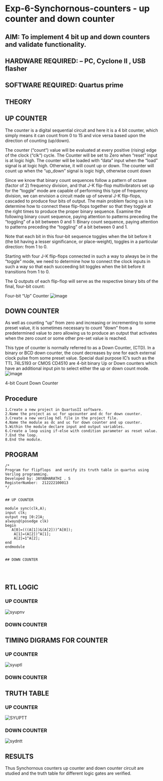 # Exp-6-Synchornous-counters - up counter and down counter 

## AIM: To implement 4 bit up and down counters and validate  functionality.

## HARDWARE REQUIRED:  – PC, Cyclone II , USB flasher

## SOFTWARE REQUIRED:   Quartus prime

## THEORY 

## UP COUNTER 
The counter is a digital sequential circuit and here it is a 4 bit counter, which simply means it can count from 0 to 15 and vice versa based upon the direction of counting (up/down). 

The counter (“count“) value will be evaluated at every positive (rising) edge of the clock (“clk“) cycle.
The Counter will be set to Zero when “reset” input is at logic high.
The counter will be loaded with “data” input when the “load” signal is at logic high. Otherwise, it will count up or down.
The counter will count up when the “up_down” signal is logic high, otherwise count down

Since we know that binary count sequences follow a pattern of octave (factor of 2) frequency division, and that J-K flip-flop multivibrators set up for the “toggle” mode are capable of performing this type of frequency division, we can envision a circuit made up of several J-K flip-flops, cascaded to produce four bits of output.
The main problem facing us is to determine how to connect these flip-flops together so that they toggle at the right times to produce the proper binary sequence.
Examine the following binary count sequence, paying attention to patterns preceding the “toggling” of a bit between 0 and 1:
Binary count sequence, paying attention to patterns preceding the “toggling” of a bit between 0 and 1.

Note that each bit in this four-bit sequence toggles when the bit before it (the bit having a lesser significance, or place-weight), toggles in a particular direction: from 1 to 0.



 
 

Starting with four J-K flip-flops connected in such a way to always be in the “toggle” mode, we need to determine how to connect the clock inputs in such a way so that each succeeding bit toggles when the bit before it transitions from 1 to 0.

The Q outputs of each flip-flop will serve as the respective binary bits of the final, four-bit count:

 
 

Four-bit “Up” Counter
![image](https://user-images.githubusercontent.com/36288975/169644758-b2f4339d-9532-40c5-af40-8f4f8c942e2c.png)



## DOWN COUNTER 

As well as counting “up” from zero and increasing or incrementing to some preset value, it is sometimes necessary to count “down” from a predetermined value to zero allowing us to produce an output that activates when the zero count or some other pre-set value is reached.

This type of counter is normally referred to as a Down Counter, (CTD). In a binary or BCD down counter, the count decreases by one for each external clock pulse from some preset value. Special dual purpose IC’s such as the TTL 74LS193 or CMOS CD4510 are 4-bit binary Up or Down counters which have an additional input pin to select either the up or down count mode.
![image](https://user-images.githubusercontent.com/36288975/169644844-1a14e123-7228-4ed8-81a9-eb937dff4ac8.png)


4-bit Count Down Counter


## Procedure

```
1.Create a new project in QuartusII software.
2.Name the project as uc for upcounter and dc for down counter.
3.Create a new verilog hdl file in the project file.
4.Name the module as dc and uc for down counter and up counter.
5.Within the module declare input and output variables.
6.Create a loop using if-else with condition parameter as reset value.
7.End the loop.
8.End the module.

```
## PROGRAM 
```
/*
Program for flipflops  and verify its truth table in quartus using Verilog programming.
Developed by: JAYABHARATHI . S
RegisterNumber:  212222100013
*/


## UP COUNTER

module sync(clk,A);
input clk;
output reg [0:2]A;
always@(posedge clk)
begin
   A[0]=(((A[1])&(A[2]))^A[0]);
	A[1]=(A[2])^A[1];
	A[2]=1^A[2];
end
endmodule


## DOWN COUNTER




```
## RTL LOGIC

### UP COUNTER

![syupnv](https://github.com/Jayabharathi3/Exp-7-Synchornous-counters-/assets/120367796/59c9ea41-d366-48e9-8e87-fbb577e6c645)


### DOWN COUNTER




## TIMING DIGRAMS FOR COUNTER  

### UP COUNTER

![syuptl](https://github.com/Jayabharathi3/Exp-7-Synchornous-counters-/assets/120367796/961a8afb-9ffc-4c8e-aca8-8e5fe0047e8c)


### DOWN COUNTER



## TRUTH TABLE 


### UP COUNTER

![SYUPTT](https://github.com/Jayabharathi3/Exp-7-Synchornous-counters-/assets/120367796/9369055d-615d-49ba-ba8f-4c0e5554a1b4)


### DOWN COUNTER

![sydntt](https://github.com/Jayabharathi3/Exp-7-Synchornous-counters-/assets/120367796/bb28b117-6684-4410-a74b-14f15032aa89)


## RESULTS 

Thus Synchornous counters up counter and down counter circuit are studied and the truth table for different logic gates are verified.
